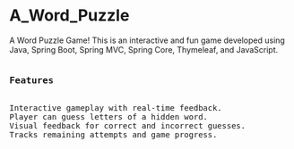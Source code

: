 # A_Word_Puzzle
A Word Puzzle Game! This is an interactive and fun game developed using Java, Spring Boot, Spring MVC, Spring Core, Thymeleaf, and JavaScript.
<pre>
<h3>Features</h3>
Interactive gameplay with real-time feedback.
Player can guess letters of a hidden word.
Visual feedback for correct and incorrect guesses.
Tracks remaining attempts and game progress.
</pre>

